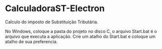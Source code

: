 # CalculadoraST-Electron
Calculo do imposto de Substituição Tributária.

No Windows, coloque a pasta do projeto no disco C, o arquivo Start.bat é o arquivo que executa a aplicação. Crie um atalho do  Start.bat e coloque um atalho de sua preferencia.

